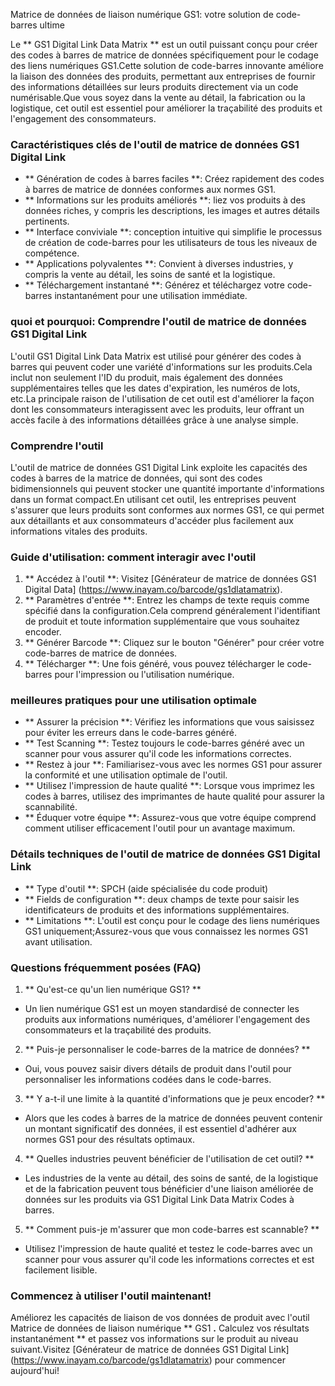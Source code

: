 Matrice de données de liaison numérique GS1: votre solution de code-barres ultime

Le ** GS1 Digital Link Data Matrix ** est un outil puissant conçu pour créer des codes à barres de matrice de données spécifiquement pour le codage des liens numériques GS1.Cette solution de code-barres innovante améliore la liaison des données des produits, permettant aux entreprises de fournir des informations détaillées sur leurs produits directement via un code numérisable.Que vous soyez dans la vente au détail, la fabrication ou la logistique, cet outil est essentiel pour améliorer la traçabilité des produits et l'engagement des consommateurs.

### Caractéristiques clés de l'outil de matrice de données GS1 Digital Link

- ** Génération de codes à barres faciles **: Créez rapidement des codes à barres de matrice de données conformes aux normes GS1.
- ** Informations sur les produits améliorés **: liez vos produits à des données riches, y compris les descriptions, les images et autres détails pertinents.
- ** Interface conviviale **: conception intuitive qui simplifie le processus de création de code-barres pour les utilisateurs de tous les niveaux de compétence.
- ** Applications polyvalentes **: Convient à diverses industries, y compris la vente au détail, les soins de santé et la logistique.
- ** Téléchargement instantané **: Générez et téléchargez votre code-barres instantanément pour une utilisation immédiate.

### quoi et pourquoi: Comprendre l'outil de matrice de données GS1 Digital Link

L'outil GS1 Digital Link Data Matrix est utilisé pour générer des codes à barres qui peuvent coder une variété d'informations sur les produits.Cela inclut non seulement l'ID du produit, mais également des données supplémentaires telles que les dates d'expiration, les numéros de lots, etc.La principale raison de l'utilisation de cet outil est d'améliorer la façon dont les consommateurs interagissent avec les produits, leur offrant un accès facile à des informations détaillées grâce à une analyse simple.

### Comprendre l'outil

L'outil de matrice de données GS1 Digital Link exploite les capacités des codes à barres de la matrice de données, qui sont des codes bidimensionnels qui peuvent stocker une quantité importante d'informations dans un format compact.En utilisant cet outil, les entreprises peuvent s'assurer que leurs produits sont conformes aux normes GS1, ce qui permet aux détaillants et aux consommateurs d'accéder plus facilement aux informations vitales des produits.

### Guide d'utilisation: comment interagir avec l'outil

1. ** Accédez à l'outil **: Visitez [Générateur de matrice de données GS1 Digital Data] (https://www.inayam.co/barcode/gs1dlatamatrix).
2. ** Paramètres d'entrée **: Entrez les champs de texte requis comme spécifié dans la configuration.Cela comprend généralement l'identifiant de produit et toute information supplémentaire que vous souhaitez encoder.
3. ** Générer Barcode **: Cliquez sur le bouton "Générer" pour créer votre code-barres de matrice de données.
4. ** Télécharger **: Une fois généré, vous pouvez télécharger le code-barres pour l'impression ou l'utilisation numérique.

### meilleures pratiques pour une utilisation optimale

- ** Assurer la précision **: Vérifiez les informations que vous saisissez pour éviter les erreurs dans le code-barres généré.
- ** Test Scanning **: Testez toujours le code-barres généré avec un scanner pour vous assurer qu'il code les informations correctes.
- ** Restez à jour **: Familiarisez-vous avec les normes GS1 pour assurer la conformité et une utilisation optimale de l'outil.
- ** Utilisez l'impression de haute qualité **: Lorsque vous imprimez les codes à barres, utilisez des imprimantes de haute qualité pour assurer la scannabilité.
- ** Éduquer votre équipe **: Assurez-vous que votre équipe comprend comment utiliser efficacement l'outil pour un avantage maximum.

### Détails techniques de l'outil de matrice de données GS1 Digital Link

- ** Type d'outil **: SPCH (aide spécialisée du code produit)
- ** Fields de configuration **: deux champs de texte pour saisir les identificateurs de produits et des informations supplémentaires.
- ** Limitations **: L'outil est conçu pour le codage des liens numériques GS1 uniquement;Assurez-vous que vous connaissez les normes GS1 avant utilisation.

### Questions fréquemment posées (FAQ)

1. ** Qu'est-ce qu'un lien numérique GS1? **
- Un lien numérique GS1 est un moyen standardisé de connecter les produits aux informations numériques, d'améliorer l'engagement des consommateurs et la traçabilité des produits.

2. ** Puis-je personnaliser le code-barres de la matrice de données? **
- Oui, vous pouvez saisir divers détails de produit dans l'outil pour personnaliser les informations codées dans le code-barres.

3. ** Y a-t-il une limite à la quantité d'informations que je peux encoder? **
- Alors que les codes à barres de la matrice de données peuvent contenir un montant significatif des données, il est essentiel d'adhérer aux normes GS1 pour des résultats optimaux.

4. ** Quelles industries peuvent bénéficier de l'utilisation de cet outil? **
- Les industries de la vente au détail, des soins de santé, de la logistique et de la fabrication peuvent tous bénéficier d'une liaison améliorée de données sur les produits via GS1 Digital Link Data Matrix Codes à barres.

5. ** Comment puis-je m'assurer que mon code-barres est scannable? **
- Utilisez l'impression de haute qualité et testez le code-barres avec un scanner pour vous assurer qu'il code les informations correctes et est facilement lisible.

### Commencez à utiliser l'outil maintenant!

Améliorez les capacités de liaison de vos données de produit avec l'outil Matrice de données de liaison numérique ** GS1 **.** Calculez vos résultats instantanément ** et passez vos informations sur le produit au niveau suivant.Visitez [Générateur de matrice de données GS1 Digital Link] (https://www.inayam.co/barcode/gs1dlatamatrix) pour commencer aujourd'hui!